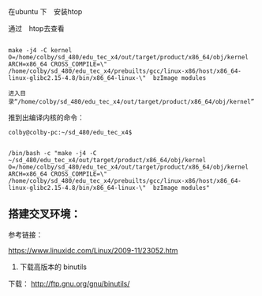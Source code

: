 在ubuntu 下　安装htop

通过　htop去查看







```shell

make -j4 -C kernel O=/home/colby/sd_480/edu_tec_x4/out/target/product/x86_64/obj/kernel ARCH=x86_64 CROSS_COMPILE=\" /home/colby/sd_480/edu_tec_x4/prebuilts/gcc/linux-x86/host/x86_64-linux-glibc2.15-4.8/bin/x86_64-linux-\"  bzImage modules

进入目录“/home/colby/sd_480/edu_tec_x4/out/target/product/x86_64/obj/kernel”
```





推到出编译内核的命令：

```shell
colby@colby-pc:~/sd_480/edu_tec_x4$


/bin/bash -c "make -j4 -C ~/sd_480/edu_tec_x4/out/target/product/x86_64/obj/kernel O=/home/colby/sd_480/edu_tec_x4/out/target/product/x86_64/obj/kernel ARCH=x86_64 CROSS_COMPILE=\" /home/colby/sd_480/edu_tec_x4/prebuilts/gcc/linux-x86/host/x86_64-linux-glibc2.15-4.8/bin/x86_64-linux-\"  bzImage modules"
```



## 搭建交叉环境：

参考链接：

https://www.linuxidc.com/Linux/2009-11/23052.htm

1. 下载高版本的 binutils

下载： http://ftp.gnu.org/gnu/binutils/





